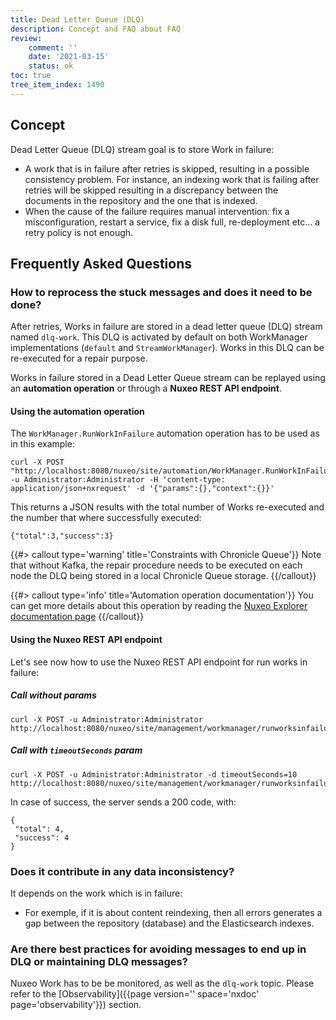 ```yaml
---
title: Dead Letter Queue (DLQ)
description: Concept and FAQ about FAQ
review:
    comment: ''
    date: '2021-03-15'
    status: ok
toc: true
tree_item_index: 1490
---
```


## Concept

Dead Letter Queue (DLQ) stream goal is to store Work in failure: 
- A work that is in failure after retries is skipped, resulting in a possible consistency problem. For instance, an indexing work that is failing after retries will be skipped resulting in a discrepancy between the documents in the repository and the one that is indexed.
- When the cause of the failure requires manual intervention: fix a misconfiguration, restart a service, fix a disk full, re-deployment etc... a retry policy is not enough.

## Frequently Asked Questions

### How to reprocess the stuck messages and does it need to be done?

After retries, Works in failure are stored in a dead letter queue (DLQ) stream named `dlq-work`. This DLQ is activated by default on both WorkManager implementations (`default` and `StreamWorkManager`). Works in this DLQ can be re-executed for a repair purpose.

Works in failure stored in a Dead Letter Queue stream  can be replayed using an **automation operation** or through a **Nuxeo REST API endpoint**.

#### Using the automation operation

The `WorkManager.RunWorkInFailure` automation operation has to be used as in this example:
```
curl -X POST "http://localhost:8080/nuxeo/site/automation/WorkManager.RunWorkInFailure" -u Administrator:Administrator -H 'content-type: application/json+nxrequest' -d '{"params":{},"context":{}}'
```

This returns a JSON results with the total number of Works re-executed and the number that where successfully executed:

```
{"total":3,"success":3}
```

{{#> callout type='warning' title='Constraints with Chronicle Queue'}}
Note that without Kafka, the repair procedure needs to be executed on each node the DLQ being stored in a local Chronicle Queue storage.
{{/callout}}

{{#> callout type='info' title='Automation operation documentation'}}
You can get more details about this operation by reading the [Nuxeo Explorer documentation page](https://explorer.nuxeo.com/nuxeo/site/distribution/Nuxeo%20Platform-2021/viewOperation/WorkManager.RunWorkInFailure)
{{/callout}}

#### Using the Nuxeo REST API endpoint

Let's see now how to use the Nuxeo REST API endpoint for run works in failure:

##### Call without params

```
curl -X POST -u Administrator:Administrator http://localhost:8080/nuxeo/site/management/workmanager/runworksinfailure
``` 

##### Call with `timeoutSeconds` param

```
curl -X POST -u Administrator:Administrator -d timeoutSeconds=10 http://localhost:8080/nuxeo/site/management/workmanager/runworksinfailure
```

In case of success, the server sends a 200 code, with:

```
{
 "total": 4,
 "success": 4
}
``` 

### Does it contribute in any data inconsistency?

It depends on the work which is in failure:
- For exemple, if it is about content reindexing, then all errors generates a gap between the repository (database) and the Elasticsearch indexes. 

### Are there best practices for avoiding messages to end up in DLQ or maintaining DLQ messages?

Nuxeo Work has to be be monitored, as well as the `dlq-work` topic. Please refer to the [Observability]({{page version='' space='nxdoc' page='observability'}}) section.